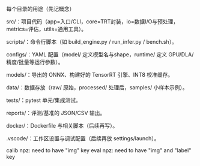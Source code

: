 每个目录的用途（先记概念）

src/：项目代码（app=入口/CLI，core=TRT封装，io=数据I/O与预处理，metrics=评估，utils=通用工具）。

scripts/：命令行脚本（如 build_engine.py / run_infer.py / bench.sh）。

configs/：YAML 配置（model/ 定义模型名与shape，runtime/ 定义 GPU/DLA/精度/批量等运行参数）。

models/：导出的 ONNX、构建好的 TensorRT 引擎、INT8 校准缓存。

data/：数据存放（raw/ 原始，processed/ 处理后，samples/ 小样本示例）。

tests/：pytest 单元/集成测试。

reports/：评测/基准的 JSON/CSV 输出。

docker/：Dockerfile 与相关脚本（后续再写）。

.vscode/：工作区设置与调试配置（后续再放 settings/launch）。


calib npz: need to have "img" key
eval npz: need to have "img" and "label" key